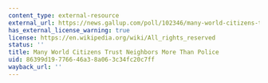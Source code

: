 ```yaml
---
content_type: external-resource
external_url: https://news.gallup.com/poll/102346/many-world-citizens-trust-neighbors-more-than-police.aspx
has_external_license_warning: true
license: https://en.wikipedia.org/wiki/All_rights_reserved
status: ''
title: Many World Citizens Trust Neighbors More Than Police
uid: 86399d19-7766-46a3-8a06-3c34fc20c7ff
wayback_url: ''
---
```

